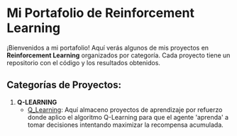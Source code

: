 # Mi Portafolio de Reinforcement Learning

¡Bienvenidos a mi portafolio! Aquí verás algunos de mis proyectos en **Reinforcement Learning** organizados por categoría. Cada proyecto tiene un repositorio con el código y los resultados obtenidos.

## Categorías de Proyectos:

1. **Q-LEARNING**
   - [Q_Learning](./Q-LEARNING): Aquí almaceno proyectos de aprendizaje por refuerzo donde aplico el algoritmo Q-Learning para que el agente 'aprenda' a tomar decisiones intentando maximizar la recompensa acumulada.

